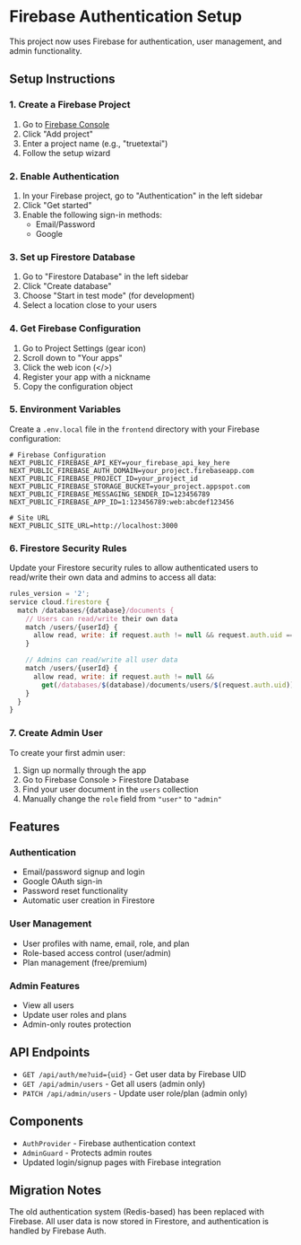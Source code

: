 # Firebase Authentication Setup

This project now uses Firebase for authentication, user management, and admin functionality.

## Setup Instructions

### 1. Create a Firebase Project

1. Go to [Firebase Console](https://console.firebase.google.com/)
2. Click "Add project"
3. Enter a project name (e.g., "truetextai")
4. Follow the setup wizard

### 2. Enable Authentication

1. In your Firebase project, go to "Authentication" in the left sidebar
2. Click "Get started"
3. Enable the following sign-in methods:
   - Email/Password
   - Google

### 3. Set up Firestore Database

1. Go to "Firestore Database" in the left sidebar
2. Click "Create database"
3. Choose "Start in test mode" (for development)
4. Select a location close to your users

### 4. Get Firebase Configuration

1. Go to Project Settings (gear icon)
2. Scroll down to "Your apps"
3. Click the web icon (</>)
4. Register your app with a nickname
5. Copy the configuration object

### 5. Environment Variables

Create a `.env.local` file in the `frontend` directory with your Firebase configuration:

```env
# Firebase Configuration
NEXT_PUBLIC_FIREBASE_API_KEY=your_firebase_api_key_here
NEXT_PUBLIC_FIREBASE_AUTH_DOMAIN=your_project.firebaseapp.com
NEXT_PUBLIC_FIREBASE_PROJECT_ID=your_project_id
NEXT_PUBLIC_FIREBASE_STORAGE_BUCKET=your_project.appspot.com
NEXT_PUBLIC_FIREBASE_MESSAGING_SENDER_ID=123456789
NEXT_PUBLIC_FIREBASE_APP_ID=1:123456789:web:abcdef123456

# Site URL
NEXT_PUBLIC_SITE_URL=http://localhost:3000
```

### 6. Firestore Security Rules

Update your Firestore security rules to allow authenticated users to read/write their own data and admins to access all data:

```javascript
rules_version = '2';
service cloud.firestore {
  match /databases/{database}/documents {
    // Users can read/write their own data
    match /users/{userId} {
      allow read, write: if request.auth != null && request.auth.uid == userId;
    }

    // Admins can read/write all user data
    match /users/{userId} {
      allow read, write: if request.auth != null &&
        get(/databases/$(database)/documents/users/$(request.auth.uid)).data.role == 'admin';
    }
  }
}
```

### 7. Create Admin User

To create your first admin user:

1. Sign up normally through the app
2. Go to Firebase Console > Firestore Database
3. Find your user document in the `users` collection
4. Manually change the `role` field from `"user"` to `"admin"`

## Features

### Authentication

- Email/password signup and login
- Google OAuth sign-in
- Password reset functionality
- Automatic user creation in Firestore

### User Management

- User profiles with name, email, role, and plan
- Role-based access control (user/admin)
- Plan management (free/premium)

### Admin Features

- View all users
- Update user roles and plans
- Admin-only routes protection

## API Endpoints

- `GET /api/auth/me?uid={uid}` - Get user data by Firebase UID
- `GET /api/admin/users` - Get all users (admin only)
- `PATCH /api/admin/users` - Update user role/plan (admin only)

## Components

- `AuthProvider` - Firebase authentication context
- `AdminGuard` - Protects admin routes
- Updated login/signup pages with Firebase integration

## Migration Notes

The old authentication system (Redis-based) has been replaced with Firebase. All user data is now stored in Firestore, and authentication is handled by Firebase Auth.
